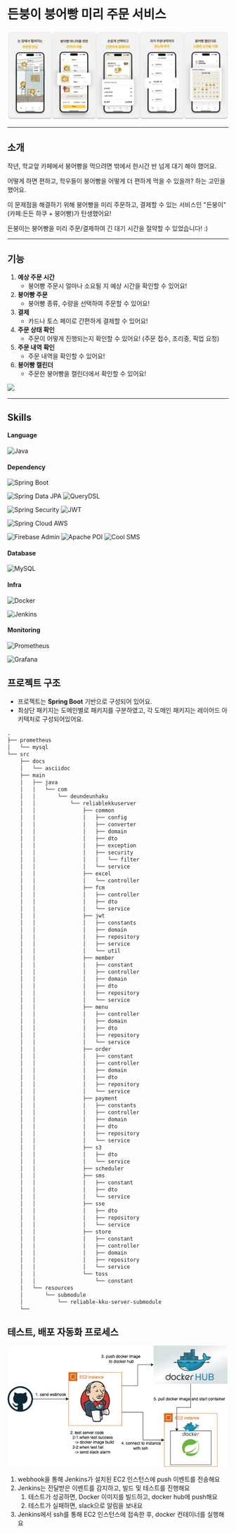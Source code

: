 # 든붕이 붕어빵 미리 주문 서비스
![든붕이](./image/든붕이.png)

---
## 소개
작년, 학교앞 카페에서 붕어빵을 먹으려면 밖에서 한시간 반 넘게 대기 해야 했어요.

어떻게 하면 편하고, 학우들이 붕어빵을 어떻게 더 편하게 먹을 수 있을까? 하는 고민을 했어요.

이 문제점을 해결하기 위해 붕어빵을 미리 주문하고, 결제할 수 있는 서비스인 "든붕이"(카페:든든 하쿠 + 붕어빵)가 탄생했어요!

든붕이는 붕어빵을 미리 주문/결제하여 긴 대기 시간을 절약할 수 있었습니다! :)

---
## 기능

1. **예상 주문 시간**
   - 붕어빵 주문시 얼마나 소요될 지 예상 시간을 확인할 수 있어요!
2. **붕어빵 주문**
   - 붕어빵 종류, 수량을 선택하여 주문할 수 있어요!
3. **결제**
   - 카드나 토스 페이로 간편하게 결제할 수 있어요!
4. **주문 상태 확인**
   - 주문이 어떻게 진행되는지 확인할 수 있어요! (주문 접수, 조리중, 픽업 요청)
5. **주문 내역 확인**
   - 주문 내역을 확인할 수 있어요!
6. **붕어빵 캘린더**
   - 주문한 붕어빵을 캘린더에서 확인할 수 있어요!


<img src="./image/든붕이-gif.gif" height="700" />

---
## Skills 
#### Language
![Java](https://img.shields.io/badge/java-17-ED8B00?style=for-the-badge&logo=java&logoColor=white)

#### Dependency
![Spring Boot](https://img.shields.io/badge/Spring_Boot-3.0-6DB33F?style=for-the-badge&logo=spring-boot)

![Spring Data JPA](https://img.shields.io/badge/Spring_Data_JPA-3.1.4-6DB33F?style=for-the-badge&logo=spring)
![QueryDSL](https://img.shields.io/badge/Querydsl-5.0.0-0EBFE9?style=for-the-badge)

![Spring Security](https://img.shields.io/badge/Spring_Security-6.1.4-6DB33F?style=for-the-badge&logo=spring)
![JWT](https://img.shields.io/badge/JWT-000000?style=for-the-badge&logo=JSON%20web%20tokens)

![Spring Cloud AWS](https://img.shields.io/badge/Spring_Cloud_AWS-2.2.6.RELEASE-6DB33F?style=for-the-badge&logo=spring)

![Firebase Admin](https://img.shields.io/badge/Firebase_Admin-9.2.0-FFCA28?style=for-the-badge&logo=firebase)
![Apache POI](https://img.shields.io/badge/Apache_POI-5.2.2-A9225C?style=for-the-badge&logo=Apache)
![Cool SMS](https://img.shields.io/badge/Cool_SMS-4.3.0-0FAAFF?style=for-the-badge)

#### Database
![MySQL](https://img.shields.io/badge/MySQL-8.0-4479A1?style=for-the-badge&logo=MySQL)

#### Infra
![Docker](https://img.shields.io/badge/Docker-2496ED?style=for-the-badge&logo=Docker)

![Jenkins](https://img.shields.io/badge/Jenkins-fff?style=for-the-badge&logo=Jenkins)

#### Monitoring
![Prometheus](https://img.shields.io/badge/Prometheus-fff?style=for-the-badge&logo=Prometheus)

![Grafana](https://img.shields.io/badge/Grafana-fff?style=for-the-badge&logo=Grafana)

## 프로젝트 구조 
- 프로젝트는 **Spring Boot** 기반으로 구성되어 있어요.
- 최상단 패키지는 도메인별로 패키지를 구분하였고, 각 도메인 패키지는 레이어드 아키텍처로 구성되어있어요.
```text
.
├── prometheus
│   └── mysql
└── src
    ├── docs
    │   └── asciidoc
    ├── main
    │   ├── java
    │   │   └── com
    │   │       └── deundeunhaku
    │   │           └── reliablekkuserver
    │   │               ├── common
    │   │               │   ├── config
    │   │               │   ├── converter
    │   │               │   ├── domain
    │   │               │   ├── dto
    │   │               │   ├── exception
    │   │               │   ├── security
    │   │               │   │   └── filter
    │   │               │   └── service
    │   │               ├── excel
    │   │               │   └── controller
    │   │               ├── fcm
    │   │               │   ├── controller
    │   │               │   ├── dto
    │   │               │   └── service
    │   │               ├── jwt
    │   │               │   ├── constants
    │   │               │   ├── domain
    │   │               │   ├── repository
    │   │               │   ├── service
    │   │               │   └── util
    │   │               ├── member
    │   │               │   ├── constant
    │   │               │   ├── controller
    │   │               │   ├── domain
    │   │               │   ├── dto
    │   │               │   ├── repository
    │   │               │   └── service
    │   │               ├── menu
    │   │               │   ├── controller
    │   │               │   ├── domain
    │   │               │   ├── dto
    │   │               │   ├── repository
    │   │               │   └── service
    │   │               ├── order
    │   │               │   ├── constant
    │   │               │   ├── controller
    │   │               │   ├── domain
    │   │               │   ├── dto
    │   │               │   ├── repository
    │   │               │   └── service
    │   │               ├── payment
    │   │               │   ├── constants
    │   │               │   ├── controller
    │   │               │   ├── domain
    │   │               │   ├── dto
    │   │               │   ├── repository
    │   │               │   └── service
    │   │               ├── s3
    │   │               │   ├── dto
    │   │               │   └── service
    │   │               ├── scheduler
    │   │               ├── sms
    │   │               │   ├── constant
    │   │               │   ├── dto
    │   │               │   └── service
    │   │               ├── sse
    │   │               │   ├── dto
    │   │               │   ├── repository
    │   │               │   └── service
    │   │               ├── store
    │   │               │   ├── constant
    │   │               │   ├── controller
    │   │               │   ├── domain
    │   │               │   ├── repository
    │   │               │   └── service
    │   │               └── toss
    │   │                   └── constant
    │   └── resources
    │       └── submodule
    │           └── reliable-kku-server-submodule
    └── 
```

## 테스트, 배포 자동화 프로세스

![ci_cd](./image/ci_cd.png)

1. webhook을 통해 Jenkins가 설치된 EC2 인스턴스에 push 이벤트를 전송해요
2. Jenkins는 전달받은 이벤트를 감지하고, 빌드 및 테스트를 진행해요 
   1. 테스트가 성공하면, Docker 이미지를 빌드하고, docker hub에 push해요
   2. 테스트가 실패하면, slack으로 알림을 보내요
5. Jenkins에서 ssh를 통해 EC2 인스턴스에 접속한 후, docker 컨테이너를 실행해요

